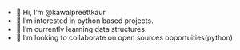 - 👋 Hi, I’m @kawalpreettkaur
- 👀 I’m interested in python based projects.
- 🌱 I’m currently learning data structures.
- 💞️ I’m looking to collaborate on open sources opportuities(python)

